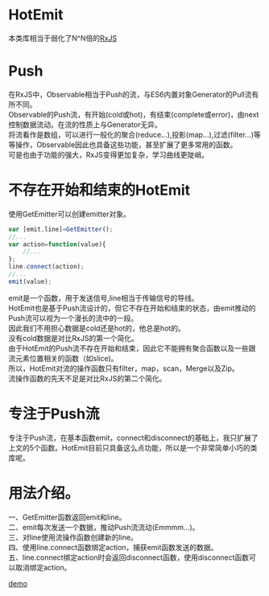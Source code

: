 # HotEmit
本类库相当于弱化了N^N倍的[RxJS](https://github.com/Reactive-Extensions/RxJS) 
  
# Push

在RxJS中，Observable相当于Push的流，与ES6内置对象Generator的Pull流有所不同。   
Observable的Push流，有开始(cold或hot)，有结束(complete或error)，由next控制数据流动。在流的性质上与Generator无异。    
将流看作是数组，可以进行一般化的聚合(reduce...),投影(map...),过滤(filter...)等等操作，Observable因此也具备这些功能，甚至扩展了更多常用的函数。    
可是也由于功能的强大，RxJS变得更加复杂，学习曲线更陡峭。    

# 不存在开始和结束的HotEmit
使用GetEmitter可以创建emitter对象。     
``` javascript
var [emit,line]=GetEmitter();
//...
var action=function(value){
    //...
};
line.connect(action);
//...
emit(value);
``` 
emit是一个函数，用于发送信号,line相当于传输信号的导线。     
HotEmit也是基于Push流设计的，但它不存在开始和结束的状态，由emit推动的Push流可以视为一个漫长的流中的一段。     
因此我们不用担心数据是cold还是hot的，他总是hot的。     
没有cold数据是对比RxJS的第一个简化。     
由于HotEmit的Push流不存在开始和结束，因此它不能拥有聚合函数以及一些跟流元素位置相关的函数（如slice)。     
所以，HotEmit对流的操作函数只有filter，map，scan，Merge以及Zip。     
流操作函数的先天不足是对比RxJS的第二个简化。    

# 专注于Push流
专注于Push流，在基本函数emit，connect和disconnect的基础上，我只扩展了上文的5个函数。HotEmit目前只具备这么点功能，所以是一个非常简单小巧的类库呢。

# 用法介绍。
一、GetEmitter函数返回emit和line。    
二、emit每次发送一个数据，推动Push流流动(Emmmm...)。    
三、对line使用流操作函数创建新的line。    
四、使用line.connect函数绑定action，捕获emit函数发送的数据。    
五、line.connect绑定action时会返回disconnect函数，使用disconnect函数可以取消绑定action。    

[demo](https://github.com/Iplaylf2/HotEmit/blob/master/demo.html)